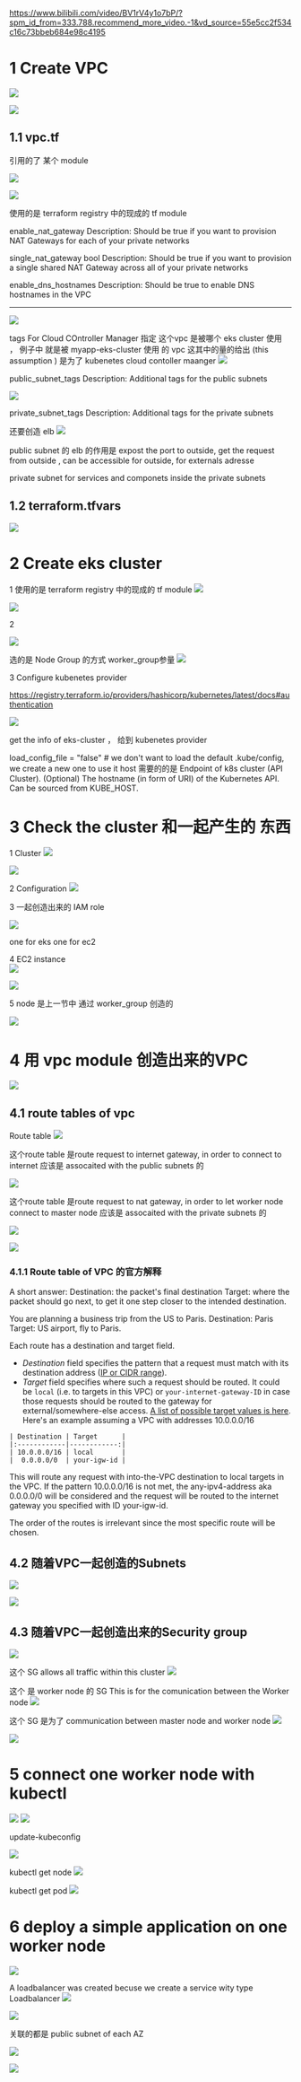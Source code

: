 https://www.bilibili.com/video/BV1rV4y1o7bP/?spm_id_from=333.788.recommend_more_video.-1&vd_source=55e5cc2f534c16c73bbeb684e98c4195

# 1 Create VPC 


![](image/Pasted%20image%2020240712101805.png)


![](image/Pasted%20image%2020240712105250.png)


## 1.1 vpc.tf 

引用的了 某个 module 

![](image/Pasted%20image%2020240712103211.png)

![](image/Pasted%20image%2020240712104045.png)

使用的是 terraform registry 中的现成的 tf module 

enable_nat_gateway 
Description: Should be true if you want to provision NAT Gateways for each of your private networks

single_nat_gateway bool
Description: Should be true if you want to provision a single shared NAT Gateway across all of your private networks

enable_dns_hostnames
Description: Should be true to enable DNS hostnames in the VPC

---


![](image/Pasted%20image%2020240712104918.png)


tags 
For Cloud COntroller Manager 
指定 这个vpc 是被哪个 eks cluster 使用 ， 例子中 就是被 myapp-eks-cluster 使用 的 vpc
这其中的量的给出 (this assumption ) 是为了 kubenetes cloud contoller maanger 
![](image/Pasted%20image%2020240712104338.png)


public_subnet_tags
Description: Additional tags for the public subnets

![](image/Pasted%20image%2020240712104553.png)




private_subnet_tags
Description: Additional tags for the private subnets


还要创造 elb
![](image/Pasted%20image%2020240712104632.png)

public subnet 的 elb 的作用是 expost the port to outside, get the request from outside , can be accessible for outside, for externals adresse

private subnet 
for services and componets inside the private subnets 

## 1.2 terraform.tfvars
![](image/Pasted%20image%2020240712101958.png)



# 2 Create eks cluster 

1 
使用的是 terraform registry 中的现成的 tf module 
![](image/Pasted%20image%2020240712110449.png)


![](image/Pasted%20image%2020240712110000.png)

2 

![](image/Pasted%20image%2020240712110655.png)

选的是 Node Group 的方式 
worker_group参量 
![](image/Pasted%20image%2020240712110229.png)


3  Configure kubenetes provider

https://registry.terraform.io/providers/hashicorp/kubernetes/latest/docs#authentication

![](image/Pasted%20image%2020240712111834.png)


get the info of eks-cluster ， 给到 kubenetes provider 

load_config_file  = "false"  # we don't want to load the default .kube/config, we create a new one to use it 
host 需要的的是 Endpoint of k8s cluster (API Cluster). (Optional) The hostname (in form of URI) of the Kubernetes API. Can be sourced from KUBE_HOST.



# 3 Check the cluster 和一起产生的 东西 

1 Cluster 
![](image/Pasted%20image%2020240712113247.png)

![](image/Pasted%20image%2020240712113255.png)


2 Configuration 
![](image/Pasted%20image%2020240712113307.png)


3 一起创造出来的 IAM role

![](image/Pasted%20image%2020240712113354.png)

one for eks 
one for ec2 


4 EC2 instance  
![](image/Pasted%20image%2020240712113431.png)

![](image/Pasted%20image%2020240712113458.png)


5 node 是上一节中 通过 worker_group 创造的 

![](image/Pasted%20image%2020240712113152.png)




# 4 用 vpc module 创造出来的VPC 

![](image/Pasted%20image%2020240712113522.png)



## 4.1 route tables of vpc 


Route table 
![](image/Pasted%20image%2020240712113604.png)




这个route table 是route request to internet gateway, in order to connect to internet 
应该是 assocaited with the public subnets 的 

![](image/Pasted%20image%2020240712114555.png)

这个route table 是route request to nat gateway, in order to let worker node connect to master node 
应该是 assocaited with the private  subnets 的 

![](image/Pasted%20image%2020240712114802.png)


![](image/Pasted%20image%2020240712114156.png)




### 4.1.1 Route table of VPC 的官方解释 

A short answer:
Destination: the packet's final destination
Target: where the packet should go next, to get it one step closer to the intended destination.


You are planning a business trip from the US to Paris.
Destination: Paris
Target: US airport, fly to Paris.

Each route has a destination and target field.
- _Destination_ field specifies the pattern that a request must match with its destination address ([IP or CIDR range](https://en.wikipedia.org/wiki/Classless_Inter-Domain_Routing)).
- _Target_ field specifies where such a request should be routed. It could be `local` (i.e. to targets in this VPC) or `your-internet-gateway-ID` in case those requests should be routed to the gateway for external/somewhere-else access. [A list of possible target values is here](https://docs.aws.amazon.com/AmazonVPC/latest/UserGuide/VPC_Route_Tables.html).
\
Here's an example assuming a VPC with addresses 10.0.0.0/16
```
| Destination | Target      |
|:------------|------------:|
| 10.0.0.0/16 | local       |
|  0.0.0.0/0  | your-igw-id |
```

This will route any request with into-the-VPC destination to local targets in the VPC. If the pattern 10.0.0.0/16 is not met, the any-ipv4-address aka 0.0.0.0/0 will be considered and the request will be routed to the internet gateway you specified with ID your-igw-id.

The order of the routes is irrelevant since the most specific route will be chosen.


## 4.2 随着VPC一起创造的Subnets 

![](image/Pasted%20image%2020240712114954.png)

![](image/Pasted%20image%2020240712115018.png)



## 4.3 随着VPC一起创造出来的Security group


![](image/Pasted%20image%2020240712115102.png)



这个 SG allows all traffic within this cluster 
![](image/Pasted%20image%2020240712115434.png)


这个 是 worker node 的 SG
This is for the comunication between the Worker node 
![](image/Pasted%20image%2020240712115638.png)





这个 SG 是为了  communication between master node and worker node 
![](image/Pasted%20image%2020240712115736.png)

![](image/Pasted%20image%2020240712115609.png)




# 5 connect one worker node with kubectl

![](image/Pasted%20image%2020240712115951.png)
![](image/Pasted%20image%2020240712120109.png)

update-kubeconfig 

 ![](image/Pasted%20image%2020240712120244.png)


kubectl get node
![](image/Pasted%20image%2020240712120311.png)


kubectl get pod 
![](image/Pasted%20image%2020240712120347.png)
















# 6 deploy a simple application on one worker node 

![](image/Pasted%20image%2020240712120413.png)



A loadbalancer was created  becuse we create a service wity type Loadbalancer 
![](image/Pasted%20image%2020240712120437.png)

![](image/Pasted%20image%2020240712120510.png)

关联的都是 public subnet of each AZ 

![](image/Pasted%20image%2020240712120600.png)

![](image/Pasted%20image%2020240712120641.png)



















